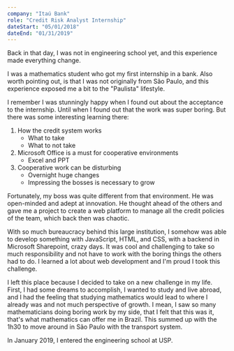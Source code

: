 ```yaml
---
company: "Itaú Bank"
role: "Credit Risk Analyst Internship"
dateStart: "05/01/2018"
dateEnd: "01/31/2019"
---
```


Back in that day, I was not in engineering school yet, and this experience made everything change. 

I was a mathematics student who got my first internship in a bank. Also worth pointing out, is that I was not originally from São Paulo, and this experience exposed me a bit to the "Paulista" lifestyle.

I remember I was stunningly happy when I found out about the acceptance to the internship. Until when I found out that the work was super boring. But there was some interesting learning there: 

1. How the credit system works
    - What to take
    - What to not take
2. Microsoft Office is a must for cooperative environments
    - Excel and PPT
3. Cooperative work can be disturbing
    - Overnight huge changes
    - Impressing the bosses is necessary to grow

Fortunately, my boss was quite different from that environment. He was open-minded and adept at innovation. He thought ahead of the others and gave me a project to create a web platform to manage all the credit policies of the team, which back then was chaotic. 

With so much bureaucracy behind this large institution, I somehow was able to develop something with JavaScript, HTML, and CSS, with a backend in Microsoft Sharepoint, crazy days. It was cool and challenging to take so much responsibility and not have to work with the boring things the others had to do. I learned a lot about web development and I'm proud I took this challenge.

I left this place because I decided to take on a new challenge in my life. First, I had some dreams to accomplish, I wanted to study and live abroad, and I had the feeling that studying mathematics would lead to where I already was and not much perspective of growth. I mean, I saw so many mathematicians doing boring work by my side, that I felt that this was it, that's what mathematics can offer me in Brazil. This summed up with the 1h30 to move around in São Paulo with the transport system.

In January 2019, I entered the engineering school at USP.